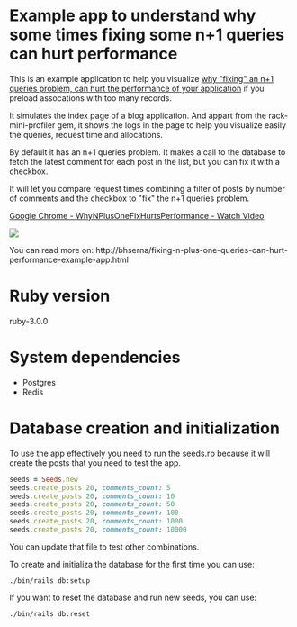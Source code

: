 # Example app to understand why some times fixing some n+1 queries can hurt performance

This is an example application to help you visualize [why "fixing" an n+1
queries problem, can hurt the performance of your
application](2021-10-08-fixing-n-plus-1-queries-can-hurt-performance.html) if
you preload assocations with too many records.

It simulates the index page of a blog application. And appart from the
rack-mini-profiler gem, it shows the logs in the page to help you visualize
easily the queries, request time and allocations.

By default it has an n+1 queries problem. It makes a call to the database to
fetch the latest comment for each post in the list, but you can fix it with a
checkbox.

It will let you compare request times combining a filter of posts by number of
comments and the checkbox to "fix" the n+1 queries problem.

<a href="https://www.loom.com/share/6405c42e78d74ef29277a2930e2b3834">
<p>Google Chrome - WhyNPlusOneFixHurtsPerformance - Watch Video</p>
<img style="max-width:300px;" src="https://cdn.loom.com/sessions/thumbnails/6405c42e78d74ef29277a2930e2b3834-with-play.gif">
</a>

You can read more on: http://bhserna/fixing-n-plus-one-queries-can-hurt-performance-example-app.html

# Ruby version
ruby-3.0.0

# System dependencies

* Postgres
* Redis

# Database creation and initialization

To use the app effectively you need to run the seeds.rb because it will create the 
posts that you need to test the app.

```ruby
seeds = Seeds.new
seeds.create_posts 20, comments_count: 5
seeds.create_posts 20, comments_count: 10
seeds.create_posts 20, comments_count: 50
seeds.create_posts 20, comments_count: 100
seeds.create_posts 20, comments_count: 1000
seeds.create_posts 20, comments_count: 10000
```

You can update that file to test other combinations.

To create and initializa the database for the first time you can use:

```
./bin/rails db:setup
```

If you want to reset the database and run new seeds, you can use:


```
./bin/rails db:reset
```
